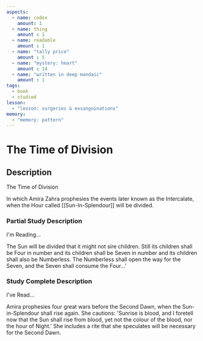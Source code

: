 ```yaml
---
aspects: 
  - name: codex
    amount: 1
  - name: thing
    amount : 1
  - name: readable
    amount : 1
  - name: "tally price"
    amount : 5
  - name: "mystery: heart"
    amount : 14
  - name: "written in deep mandaic"
    amount : 1
tags:
  - book
  - studied
lesson:
  - "lesson: surgeries & exsanguinations"
memory:
  - "memory: pattern"
---
```


# The Time of Division

## Description
The Time of Division

In which Amira Zahra prophesies the events later known as the Intercalate, when the Hour called [[Sun-In-Splendour]] will be divided.
### Partial Study Description
I'm Reading...

The Sun will be divided that it might not sire children. Still its children shall be Four in number and its children shall be Seven in number and its children shall also be Numberless. The Numberless shall open the way for the Seven, and the Seven shall consume the Four...'
### Study Complete Description
I've Read...

Amira prophesies four great wars before the Second Dawn, when the Sun-in-Splendour shall rise again. She cautions: 'Sunrise is blood, and I foretell now that the Sun shall rise from blood, yet not the colour of the blood, nor the hour of Night.' She includes a rite that she speculates will be necessary for the Second Dawn.